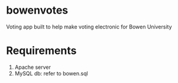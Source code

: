 # bowenvotes
Voting app built to help make voting electronic for Bowen University

# Requirements
1. Apache server
2. MySQL db: refer to bowen.sql 
